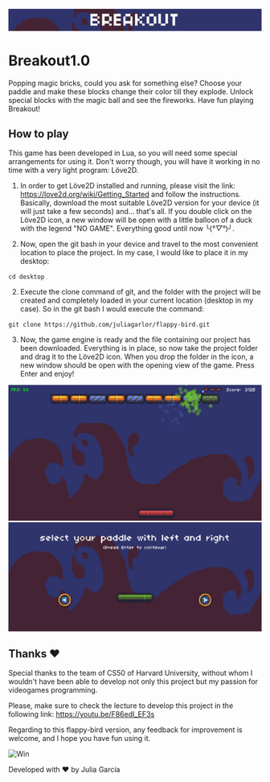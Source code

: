 ![Title](screenshots/Title.JPG)

# Breakout1.0

Popping magic bricks, could you ask for something else? Choose your paddle and make these blocks change their color till they explode. Unlock special blocks with the magic ball and see the fireworks. Have fun playing Breakout!

## How to play

This game has been developed in Lua, so you will need some special arrangements for using it. Don't worry though, you will have it working in no time with a very light program: Löve2D.

1. In order to get Löve2D installed and running, please visit the link: https://love2d.org/wiki/Getting_Started and follow the instructions. Basically, download the most suitable Löve2D version for your device (it will just take a few seconds) and... that's all. If you double click on the Löve2D icon, a new window will be open with a little balloon of a duck with the legend "NO GAME". Everything good until now ╰(*°▽°*)╯.

2. Now, open the git bash in your device and travel to the most convenient location to place the project. In my case, I would like to place it in my desktop:

```
cd desktop
```

2. Execute the clone command of git, and the folder with the project will be created and completely loaded in your current location (desktop in my case). So in the git bash I would execute the command:

```
git clone https://github.com/juliagarlor/flappy-bird.git
```

3. Now, the game engine is ready and the file containing our project has been downloaded. Everything is in place, so now take the project folder and drag it to the Löve2D icon. When you drop the folder in the icon, a new window should be open with the opening view of the game. Press Enter and enjoy!

![Play](screenshots/Play.JPG)
![Paddles](screenshots/Paddles.JPG)

## Thanks ❤

Special thanks to the team of CS50 of Harvard University, without whom I wouldn't have been able to develop not only this project but my passion for videogames programming. 

Please, make sure to check the lecture to develop this project in the following link: https://youtu.be/F86edI_EF3s

Regarding to this flappy-bird version, any feedback for improvement is welcome, and I hope you have fun using it.

![Win](screenshots/Medal.JPG)

Developed with ❤ by Julia García
